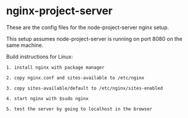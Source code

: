 # nginx-project-server

These are the config files for the node-project-server nginx setup. 

This setup assumes node-project-server is running on port 8080 on the same machine.


Build instructions for Linux:

    1. install nginx with package manager

    2. copy nginx.conf and sites-available to /etc/nginx

    3. copy sites-available/default to /etc/nginx/sites-enabled

    4. start nginx with $sudo nginx
    
    5. test the server by going to localhost in the browser
